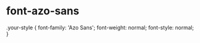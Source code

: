 # font-azo-sans

.your-style {
    font-family: 'Azo Sans';
    font-weight: normal;
    font-style: normal;
}
